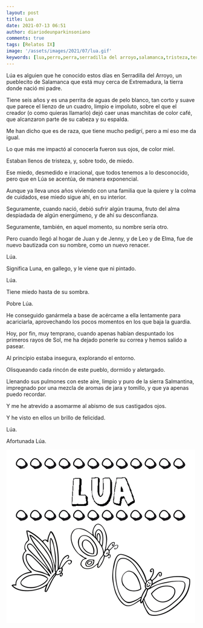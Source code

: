 ```yaml
---
layout: post
title: Lua
date: 2021-07-13 06:51
author: diariodeunparkinsoniano
comments: true
tags: [Relatos IX]
image: '/assets/images/2021/07/lua.gif'
keywords: [lua,perro,perra,serradilla del arroyo,salamanca,tristeza,ternura]
---
```


Lúa es alguien que he conocido estos días en Serradilla del Arroyo, un pueblecito de Salamanca que está muy cerca de Extremadura, la tierra donde nació mi padre.

Tiene seis años y es una perrita de aguas de pelo blanco, tan corto y suave que parece el lienzo de un cuadro, limpio e impoluto, sobre el que el creador (o como quieras llamarlo) dejó caer unas manchitas de color café, que alcanzaron parte de su cabeza y su espalda.

Me han dicho que es de raza, que tiene mucho pedigrí, pero a mí eso me da igual.

Lo que más me impactó al conocerla fueron sus ojos, de color miel.

Estaban llenos de tristeza, y, sobre todo, de miedo.

Ese miedo, desmedido e irracional, que todos tenemos a lo desconocido, pero que en Lúa se acentúa, de manera exponencial.

Aunque ya lleva unos años viviendo con una familia que la quiere y la colma de cuidados, ese miedo sigue ahí, en su interior.

Seguramente, cuando nació, debió sufrir algún trauma, fruto del alma despiadada de algún energúmeno, y de ahí su desconfianza.

Seguramente, también, en aquel momento, su nombre sería otro.

Pero cuando llegó al hogar de Juan y de Jenny, y de Leo y de Elma, fue de nuevo bautizada con su nombre, como un nuevo renacer.

Lúa.

Significa Luna, en gallego, y le viene que ni pintado.

Lúa.

Tiene miedo hasta de su sombra.

Pobre Lúa.

He conseguido ganármela a base de acércame a ella lentamente para acariciarla, aprovechando los pocos momentos en los que baja la guardia.

Hoy, por fin, muy temprano, cuando apenas habían despuntado los primeros rayos de Sol, me ha dejado ponerle su correa y hemos salido a pasear.

Al principio estaba insegura, explorando el entorno.

Olisqueando cada rincón de este pueblo, dormido y aletargado.

Llenando sus pulmones con este aire, limpio y puro de la sierra Salmantina, impregnado por una mezcla de aromas de jara y tomillo, y que ya apenas puedo recordar.

Y me he atrevido a asomarme al abismo de sus castigados ojos.

Y he visto en ellos un brillo de felicidad.

Lúa.

Afortunada Lúa.



<img class="img-fluid"  src="/assets/images/2021/07/lua.gif" alt="Lua" />
